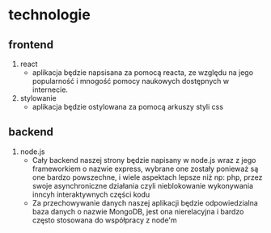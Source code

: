 # technologie
## frontend
1. react
     - aplikacja będzie napsisana za pomocą reacta, ze względu na jego popularność i mnogość pomocy naukowych dostępnych w internecie.
1. stylowanie
     - aplikacja będzie ostylowana za pomocą arkuszy styli css
## backend
1. node.js 
     - Cały backend naszej strony będzie napisany w node.js wraz z jego frameworkiem o nazwie express, wybrane one zostały ponieważ są one bardzo powszechne, i wiele aspektach lepsze niż np: php, przez swoje asynchroniczne działania czyli nieblokowanie wykonywania inncyh interaktywnych części kodu 
     - Za przechowywanie danych naszej aplikacji będzie odpowiedzialna baza danych o nazwie MongoDB, jest ona nierelacyjna i bardzo często stosowana do współpracy z node'm
